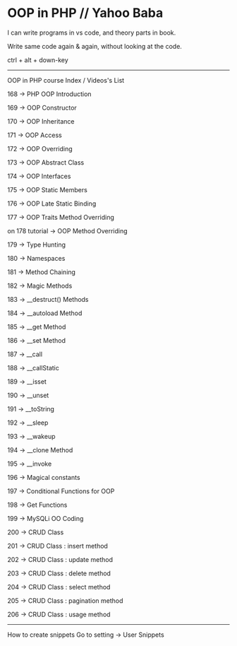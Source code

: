 # OOP in PHP // Yahoo Baba

I can write programs in vs code, and theory parts in book.

Write same code again & again, without looking at the code.

ctrl + alt + down-key

---

OOP in PHP course Index / Videos's List

168 -> PHP OOP Introduction

169 -> OOP Constructor

170 -> OOP Inheritance

171 -> OOP Access

172 -> OOP Overriding

173 -> OOP Abstract Class

174 -> OOP Interfaces

175 -> OOP Static Members

176 -> OOP Late Static Binding

177 -> OOP Traits Method Overriding

on 178 tutorial -> OOP Method Overriding

179 -> Type Hunting

180 -> Namespaces

181 -> Method Chaining

182 -> Magic Methods

183 -> \_\_destruct() Methods

184 -> \_\_autoload Method

185 -> \_\_get Method

186 -> \_\_set Method

187 -> \_\_call

188 -> \_\_callStatic

189 -> \_\_isset

190 -> \_\_unset

191 -> \_\_toString

192 -> \_\_sleep

193 -> \_\_wakeup

194 -> \_\_clone Method

195 -> \_\_invoke

196 -> Magical constants

197 -> Conditional Functions for OOP

198 -> Get Functions

199 -> MySQLi OO Coding

200 -> CRUD Class

201 -> CRUD Class : insert method

202 -> CRUD Class : update method

203 -> CRUD Class : delete method

204 -> CRUD Class : select method

205 -> CRUD Class : pagination method

206 -> CRUD Class : usage method

---

How to create snippets
Go to setting -> User Snippets
